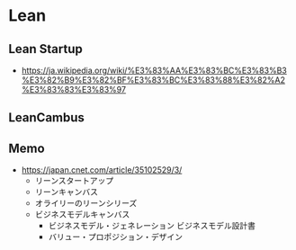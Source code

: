 # Lean
## Lean Startup
- https://ja.wikipedia.org/wiki/%E3%83%AA%E3%83%BC%E3%83%B3%E3%82%B9%E3%82%BF%E3%83%BC%E3%83%88%E3%82%A2%E3%83%83%E3%83%97
## LeanCambus
## Memo
- https://japan.cnet.com/article/35102529/3/
  - リーンスタートアップ
  - リーンキャンバス
  - オライリーのリーンシリーズ
  - ビジネスモデルキャンバス
    - ビジネスモデル・ジェネレーション ビジネスモデル設計書
    - バリュー・プロポジション・デザイン
